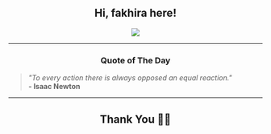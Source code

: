 <h2 align="center"> Hi, fakhira here!</h2>

<p align="center">
<a href="https://github.com/fakhiralkda" alt="github streak"><img src="https://dvst-streak.herokuapp.com/?user=fakhiralkda&theme=tokyonight&fire=DD472C"></a>
</p>

<hr>
<h3 align="center">Quote of The Day</h3>
<p align="center">
<blockquote>
<i>"To every action there is always opposed an equal reaction."</i>
<br>
<b>- Isaac Newton</b>
</blockquote>
</p>


<hr>
<h2 align="center">Thank You 🙏🏼</h2>

